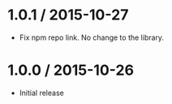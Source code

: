 1.0.1 / 2015-10-27
==================

- Fix npm repo link. No change to the library.

1.0.0 / 2015-10-26
==================

- Initial release

